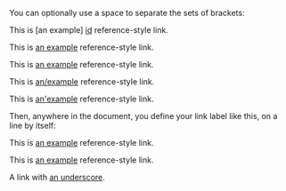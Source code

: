 
[id]: http://example.com/  "Optional Title Here"

You can optionally use a space to separate the sets of brackets:

This is [an example] [id] reference-style link.

This is [an example][id] reference-style link.

This is [an example][id1] reference-style link.

This is [an/example][id1] reference-style link.

This is [an'example][id1] reference-style link.

Then, anywhere in the document, you define your link label like this, on a line by itself:

This is [an example][id2] reference-style link.

This is [an example][id3] reference-style link.

A link with [an underscore][underscore].

[id1]: http://example.com/  'Optional Title Here'

[id2]: http://example.com/  (Optional Title Here)

[id3]: http://example.com/

[underscore]: http://example.com/#_a_b
